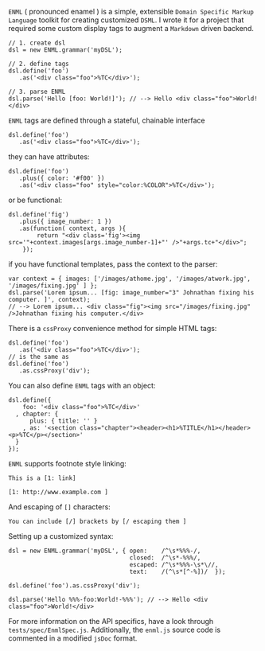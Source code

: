 `ENML` ( pronounced enamel ) is a simple, extensible `Domain Specific Markup Language` toolkit for creating customized `DSML`.  I wrote it for a project that required some custom display tags to augment a `Markdown` driven backend.

	// 1. create dsl
	dsl = new ENML.grammar('myDSL');

	// 2. define tags
	dsl.define('foo')
	   .as('<div class="foo">%TC</div>');

	// 3. parse ENML
	dsl.parse('Hello [foo: World!]'); // --> Hello <div class="foo">World!</div>

`ENML` tags are defined through a stateful, chainable interface

	dsl.define('foo')
	   .as('<div class="foo">%TC</div>');

they can have attributes:

	dsl.define('foo')
	   .plus({ color: '#f00' })
	   .as('<div class="foo" style="color:%COLOR">%TC</div>');

or be functional:

	dsl.define('fig')
	   .plus({ image_number: 1 })
	   .as(function( context, args ){
	   		return "<div class='fig'><img src='"+context.images[args.image_number-1]+"' />"+args.tc+"</div>";
	   	});

if you have functional templates, pass the context to the parser:

	var context = { images: ['/images/athome.jpg', '/images/atwork.jpg', '/images/fixing.jpg' ] };
	dsl.parse('Lorem ipsum... [fig: image_number="3" Johnathan fixing his computer. ]', context);
	// --> Lorem ipsum... <div class="fig"><img src="/images/fixing.jpg" />Johnathan fixing his computer.</div>

There is a `cssProxy` convenience method for simple HTML tags:

	dsl.define('foo')
	   .as('<div class="foo">%TC</div>');
	// is the same as
	dsl.define('foo')
	   .as.cssProxy('div');

You can also define `ENML` tags with an object:
		
	dsl.define({
	    foo: '<div class="foo">%TC</div>'
	  , chapter: {
	      plus: { title: '' }
	    , as: '<section class="chapter"><header><h1>%TITLE</h1></header><p>%TC</p></section>'
	  }
	});

`ENML` supports footnote style linking:

	This is a [1: link]

	[1: http://www.example.com ]

And escaping of `[]` characters:

	You can include [/] brackets by [/ escaping them ]

Setting up a customized syntax:

	dsl = new ENML.grammar('myDSL', { open:    /^\s*%%%-/,
                                      closed:  /^\s*-%%%/,
                                      escaped: /^\s*%%%-\s*\//,
                                      text:    /(^\s*[^-%])/  });

    dsl.define('foo').as.cssProxy('div');

    dsl.parse('Hello %%%-foo:World!-%%%'); // --> Hello <div class="foo">World!</div>

For more information on the API specifics, have a look through `tests/spec/EnmlSpec.js`.  Additionally, the `enml.js` source code is commented in a modified `jsDoc` format.